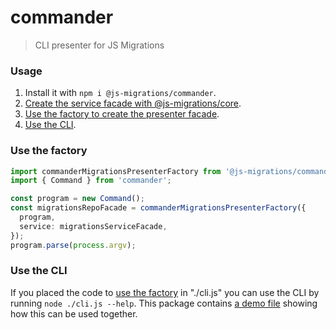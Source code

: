 # commander
> CLI presenter for JS Migrations

### Usage
1. Install it with `npm i @js-migrations/commander`.
1. [Create the service facade with @js-migrations/core](https://github.com/js-migrations/core#usage).
1. [Use the factory to create the presenter facade](#use-the-factory).
1. [Use the CLI](#use-the-cli).

### Use the factory
```typescript
import commanderMigrationsPresenterFactory from '@js-migrations/commander/dist/factory';
import { Command } from 'commander';

const program = new Command();
const migrationsRepoFacade = commanderMigrationsPresenterFactory({
  program,
  service: migrationsServiceFacade,
});
program.parse(process.argv);
```

### Use the CLI
If you placed the code to [use the factory](#use-the-factory) in "./cli.js" you can use the CLI by running `node ./cli.js --help`. This package contains [a demo file](./src/demo.ts) showing how this can be used together.
